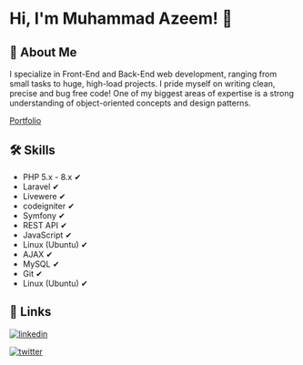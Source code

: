 # Hi, I'm Muhammad Azeem! 👋


## 🚀 About Me
I specialize in Front-End and Back-End web development, ranging from small tasks to huge, high-load projects. I pride myself on writing clean, precise and bug free code! One of my biggest areas of expertise is a strong understanding of object-oriented concepts and design patterns.

[Portfolio](https://portfolio.bitspro.tech/)


## 🛠 Skills


 - PHP 5.x - 8.x ✔
 - Laravel ✔
 - Livewere ✔
 - codeigniter ✔
 - Symfony ✔
 - REST API ✔
 - JavaScript ✔
 - Linux (Ubuntu) ✔
 - AJAX ✔
 - MySQL ✔
 - Git ✔
 - Linux (Ubuntu) ✔
## 🔗 Links
[![linkedin](https://img.shields.io/badge/linkedin-0A66C2?style=for-the-badge&logo=linkedin&logoColor=white)](https://www.linkedin.com/in/muhammad-azeem-b31264185/)

[![twitter](https://img.shields.io/badge/twitter-1DA1F2?style=for-the-badge&logo=twitter&logoColor=white)](https://twitter.com/muhamma37192624)
